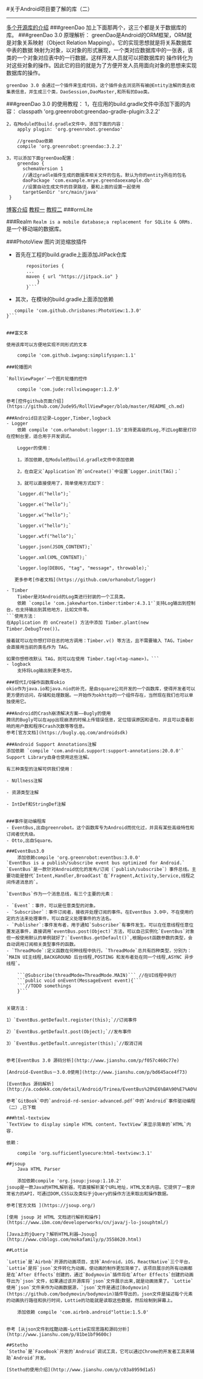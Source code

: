#关于Android项目要了解的库（二）

-------
[多个开源库的介绍](http://www.jcodecraeer.com/a/anzhuokaifa/androidkaifa/2015/0813/3296.html)
###greenDao
加上下面那两个，这三个都是关于数据库的库。
###greenDao 3.0 原理解析：
	greenDao是Android的ORM框架，ORM就是对象关系映射（Object Relation Mapping）。它的实现思想就是将关系数据库中表的数据
	映射为对象，以对象的形式展现，一个类对应数据库中的一张表，该类的一个对象对应表中的一行数据，这样开发人员就可以把数据库的
	操作转化为对这些对象的操作。因此它的目的就是为了方便开发人员用面向对象的思想来实现数据库的操作。

	greenDao 3.0 会通过一个插件来生成代码，这个插件会去浏览所有被@Entity注解的类去收集表信息，并生成三个类，DaoSession,DaoMaster,和所有的Dao类。

###greenDao 3.0 的使用教程：
	1，在应用的build.gradle文件中添加下面的内容：
		classpath 'org.greenrobot:greendao-gradle-plugin:3.2.2'

	2，在Module的build.gradle文件中，添加下面的内容：
		apply plugin: 'org.greenrobot.greendao'
	
		//greenDao依赖
    	compile 'org.greenrobot:greendao:3.2.2'
	
	3，可以添加下面greenDao配置：
		greendao {
          schemaVersion 1
		  //通过gradle插件生成的数据库相关文件的包名，默认为你的entity所在的包名
          daoPackage 'com.example.mrye.greendaoexample.db'
          //设置自动生成文件的目录路径，要和上面的设置一起使用
          targetGenDir 'src/main/java'
     }

[博客介绍](http://blog.csdn.net/u012124438/article/details/52139883)
[教程一](https://www.cnblogs.com/whoislcj/p/5651396.html)
[教程二](http://www.imooc.com/article/15744?block_id=tuijian_wz)
###ormLite


###Realm
`Realm is a mobile database;a replacement for SQLite & ORMs.`是一个移动端的数据库。


###PhotoView
图片浏览缩放插件

- 首先在工程的build.gradle上面添加JitPack仓库
	
	```allprojects {
		repositories {
      	...
      	maven { url "https://jitpack.io" }
			}
		}```

- 其次，在模块的build.gradle上面添加依赖
```dependencies {
   compile 'com.github.chrisbanes:PhotoView:1.3.0'
}```


###富文本

使用该库可以方便地实现不同形式的文本

    compile 'com.github.iwgang:simplifyspan:1.1'

###轮播图片

`RollViewPager`一个图片轮播的控件

    compile 'com.jude:rollviewpager:1.2.9'

参考[控件github页面介绍](https://github.com/Jude95/RollViewPager/blob/master/README_ch.md)

###Android日志记录—Logger,Timber,logback
- Logger
	依赖 compile 'com.orhanobut:logger:1.15'支持更高级的Log,不过Log都是打印在控制台里，适合用于开发调试。

    Logger的使用：

    1，添加依赖,在Module的build.gradle文件中添加依赖

	2，在自定义`Application`的`onCreate()`中设置`Logger.init(TAG)；`

	3，就可以直接使用了，简单使用方式如下：

	`Logger.d("hello");`

	`Logger.e("hello");`

	`Logger.w("hello");`

	`Logger.v("hello");`

	`Logger.wtf("hello");`

	`Logger.json(JSON_CONTENT);`

	`Logger.xml(XML_CONTENT);`

	`Logger.log(DEBUG, "tag", "message", throwable);`

   更多参考[作者文档](https://github.com/orhanobut/logger)

- Timber
	Timber是对Android的Log类进行封装的一个工具类。
	依赖 `compile 'com.jakewharton.timber:timber:4.3.1'`支持Log输出到控制台，也支持输出到其他地方，比如文件等。
```使用方法：
在Application 的 onCreate() 方法中添加 Timber.plant(new Timber.DebugTree())。

接着就可以在你想打印日志的地方调用：Timber.v() 等方法，且不需要输入 TAG，Timber 会直接用当前的类名作为 TAG。

如果你想修改默认 TAG，则可以在使用 Timber.tag(<tag-name>)。```
- logback
	支持将Log输出到更多地方。

###现代I/O操作函数库okio
okio作为java.io和java.nio的补充，是由square公司开发的一个函数库，使得开发者可以更方便的访问，存储和处理数据。一开始作为okhttp的一个组件存在，当然现在我们也可以单独使用它。

###Android的Crash崩溃解决方案——Bugly的使用
腾讯的Bugly可以在app出现崩溃的时候上传错误信息，定位错误原因和语句，并且可以查看影响的用户数和程序Crash次数等等信息。
参考[官方文档](https://bugly.qq.com/androidsdk)

###Android Support Annotations注解
添加依赖 `compile 'com.android.support:support-annotations:20.0.0'`
Support Library自身也使用这些注解。

有三种类型的注解可供我们使用：

- NUllness注解

- 资源类型注解

- IntDef和StringDef注解


###事件驱动编程库
- EventBus,出自greenrobot。这个函数库专为Android而优化过，并具有某些高级特性和订阅者优先级。
- Otto,出自Square。

###EventBus3.0
	添加依赖compile 'org.greenrobot:eventbus:3.0.0'
`EventBus is a publish/subscribe event bus optimized for Android.`
`EventBus`是一款针对Android优化的发布/订阅（`publish/subscribe`）事件总线。主要功能是替代`Intent,Handler,BroadCast`在`Fragment,Activity,Service,线程之间传递消息的`。

`EventBus`作为一个消息总线，有三个主要的元素：

- `Event`：事件，可以是任意类型的对象。
- `Subscriber`：事件订阅者，接收并处理订阅的事件。在EventBus 3.0中，不在使用约定的方法来处理事件，可以自定义处理事件的方法名。
- `Publisher`:事件发布者，用于通知`Subscriber`有事件发生。可以在任意线程任意位置发送事件，直接调用`eventBus.post(Object)`方法，可以自己实例化`EventBus`对象但一般使用默认的单例就好了:`EventBus.getDefault()`,根据post函数参数的类型，会自动调用订阅相关类型事件的函数。
- `ThreadMode`:定义函数在何种线程中执行。`ThreadMode`总共有四种类型，分别为：`MAIN UI主线程,BACKGROUND 后台线程,POSTING 和发布者处在同一个线程,ASYNC 异步线程`。
 
	```@Subscribe(threadMode=ThreadMode.MAIN)``` //在UI线程中执行
	```public void onEvent(MessageEvent event){```
	```//TODO somethings
	}```
	

关键方法：

1）`EventBus.getDefault.register(this);`//订阅事件

2）`EventBus.getDefault.post(Object);`//发布事件

3）`EventBus.getDefault.unregister(this);`//取消订阅


参考[EventBus 3.0 源码分析](http://www.jianshu.com/p/f057c460c77e)

[Android-EventBus－3.0.0使用](http://www.jianshu.com/p/bd645ace4f73)

[EventBus 源码解析](http://a.codekk.com/detail/Android/Trinea/EventBus%20%E6%BA%90%E7%A0%81%E8%A7%A3%E6%9E%90)

参考`GitBook`中的`android-rd-senior-advanced.pdf`中的`Android`事件驱动编程（二）,已下载

###html-textview
`TextView to display simple HTML content，TextView`来显示简单的`HTML`内容.

依赖：

	compile 'org.sufficientlysecure:html-textview:3.1'

##jsoup
	Java HTML Parser

	添加依赖compile 'org.jsoup:jsoup:1.10.2'
jsoup是一款Java的HTML解析器，可直接解析某个URL地址，HTML文本内容。它提供了一套非常省力的API，可通过DOM,CSS以及类似于jQuery的操作方法来取出和操作数据。

参考[官方文档	](https://jsoup.org/)

[使用 jsoup 对 HTML 文档进行解析和操作](https://www.ibm.com/developerworks/cn/java/j-lo-jsouphtml/)

[Java上的jQuery？解析HTML利器—Jsoup](http://www.cnblogs.com/mokafamily/p/3558620.html)

##Lottie
 
`Lottie`是`Airbnb`开源的动画项目，支持`Android，iOS，ReactNative`三个平台，`Lottie`是将`json`文件转化为动画，使动画的制作更加简单了。该项目展示的所有动画都是在`After Effects`创建的，通过`Bodymovin`插件将在`After Effects`创建的动画导出为`json`文件，如果通过该开源库将`json`文件展示出来,就是动画效果了。`Lottie`使用`json`文件来作为动画数据源，`json`文件是通过[Bodymovin](https://github.com/bodymovin/bodymovin)插件导出的，json文件是描述每个元素的动画执行路径和执行时间，Lottie的功能就是读取这些数据，然后绘制到屏幕上。

	添加依赖 compile 'com.airbnb.android"lottie:1.5.0'


参考 [从json文件到炫酷动画-Lottie实现思路和源码分析](http://www.jianshu.com/p/81be1bf9600c)

##Stetho
`Stetho`是`FaceBook`开发的`Android`调试工具，它可以通过Chrome的开发者工具来辅助`Android`开发。

[Stetho的使用介绍](http://www.jianshu.com/p/c03a8959d1a5)